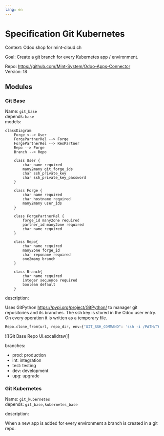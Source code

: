 ```yaml
---
lang: en
---
```

# Specification Git Kubernetes

Context: Odoo shop for mint-cloud.ch

Goal: Create a git branch for every Kubernetes app / environment.

Repo: <https://github.com/Mint-System/Odoo-Apps-Connector>\
Version: 18

## Modules

### Git Base

Name: `git_base`\
depends: `base`\
models:

```mermaid
classDiagram
    Forge <--> User
	ForgePartnerRel --> Forge
	ForgePartnerRel --> ResPartner
	Repo --> Forge
	Branch --> Repo
	
    class User {
		char name required
		many2many git_forge_ids
		char ssh_private_key
		char ssh_private_key_password
    }

	class Forge {
		char name required
		char hostname required
		many2many user_ids
	}

	class ForgePartnerRel {
		forge_id many2one required
		partner_id many2one required
		char name required
	}

    class Repo{
		char name required
		many2one forge_id
		char reponame required
		one2many branch
    }

    class Branch{
		char name required
		integer sequence required
		boolean default
    }
```

description:

Uses GitPython <https://pypi.org/project/GitPython/> to manager git repositories and its branches. The ssh key is stored in the Odoo user entry. On every operation it is written as a temporary file.

```python
Repo.clone_from(url, repo_dir, env={"GIT_SSH_COMMAND": 'ssh -i /PATH/TO/KEY'})
```

![[Git Base Repo UI.excalidraw]]

branches:
- prod: production
- int: integration
- test: testing
- dev: development
- upg: upgrade

### Git Kubernetes

Name: `git_kubernetes`\
depends: `git_base,kubernetes_base`

description:

When a new app is added for every environment a branch is created in a git repo.